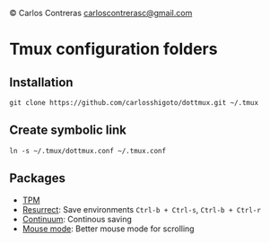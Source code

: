&copy; Carlos Contreras
carloscontrerasc@gmail.com

Tmux configuration folders
==========================

Installation
------------

    git clone https://github.com/carlosshigoto/dottmux.git ~/.tmux


Create symbolic link
--------------------

    ln -s ~/.tmux/dottmux.conf ~/.tmux.conf

Packages
--------

* [TPM](https://github.com/tmux-plugins/tpm)
* [Resurrect](https://github.com/tmux-plugins/tmux-resurrect): Save environments `Ctrl-b + Ctrl-s`, `Ctrl-b + Ctrl-r`
* [Continuum](https://github.com/tmux-plugins/tmux-continuum): Continous saving 
* [Mouse mode](https://github.com/NHDaly/tmux-better-mouse-mode): Better mouse mode for scrolling

